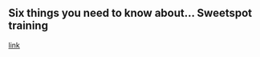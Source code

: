 ## Six things you need to know about... Sweetspot training
[link](https://roadcyclinguk.com/how-to/six-things-need-know-sweetspot-training.html#2vZu0ESpul4TIDKM.97)
